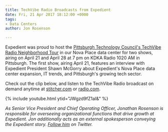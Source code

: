 ```yaml
---
title: TechVibe Radio Broadcasts from Expedient
date: Fri, 21 Apr 2017 18:12:00 +0000
tags:
- Data Centers
author: Jon Rosenson

---
```

Expedient was proud to host the [Pittsburgh Technology Council's TechVibe Radio Neighborhood Tour](http://www.pghtech.org/news-publications/techvibe-radio.aspx) in our Nova Place data center for two shows, airing on April 21 and April 28 at 7 pm on KDKA Radio 1020 AM in Pittsburgh. The first show, airing April 21, features an interview with Expedient President Shawn McGorry about Expedient's Nova Place data center expansion, IT trends, and Pittsburgh's growing tech sector. 

Check out the clip below, and listen to the TechVibe Radio broadcast on demand anytime at [stitcher.com](http://correspondence.pghtech.org/q/Oc422m4XyfQLrxbfjxYnRSN0nZJDqBBergvVezURicICbKRN0rDYIvbIP2Ww) or [radio.com](http://radio.com/).

{% include youtube.html ytid="JWgzd9fZ1aI&" %}

_As Senior Vice President and Chief Operating Officer, Jonathan Rosenson is responsible for overseeing organizational functions that drive growth at Expedient. Jon additionally acts as an external spokesperson conveying the Expedient story._ [_Follow him_](https://twitter.com/rosenson) _on Twitter._